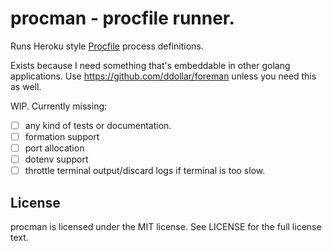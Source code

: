 # procman - procfile runner.

Runs Heroku style [Procfile][] process definitions.

[Procfile]: https://devcenter.heroku.com/articles/procfile

Exists because I need something that's embeddable in other golang applications.
Use https://github.com/ddollar/foreman unless you need this as well.

WIP. Currently missing:

- [ ] any kind of tests or documentation.
- [ ] formation support
- [ ] port allocation
- [ ] dotenv support
- [ ] throttle terminal output/discard logs if terminal is too slow.

## License

procman is licensed under the MIT license.
See LICENSE for the full license text.
